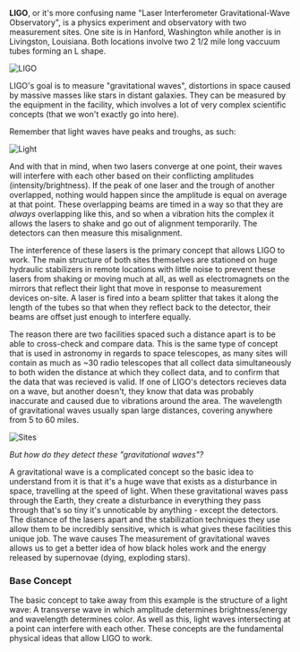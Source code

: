 
**LIGO**, or it's more confusing name "Laser Interferometer Gravitational-Wave Observatory", is a physics experiment and observatory with two measurement sites. One site is in Hanford, Washington while another is in Livingston, Louisiana. Both locations involve two 2 1/2 mile long vaccuum tubes forming an L shape.

![LIGO](https://www.ligo.caltech.edu/system/news_items/images/53/page/Virgo_aerial_view_01.jpg)

LIGO's goal is to measure "gravitational waves", distortions in space caused by massive masses like stars in distant galaxies. They can be measured by the equipment in the facility, which involves a lot of very complex scientific concepts (that we won't exactly go into here).

Remember that light waves have peaks and troughs, as such:

![Light](https://s3-us-west-2.amazonaws.com/courses-images-archive-read-only/wp-content/uploads/sites/902/2015/02/23224709/CNX_Psych_05_02_Wave.jpg)

And with that in mind, when two lasers converge at one point, their waves will interfere with each other based on their conflicting amplitudes (intensity/brightness). If the peak of one laser and the trough of another overlapped, nothing would happen since the amplitude is equal on average at that point. These overlapping beams are timed in a way so that they are *always* overlapping like this, and so when a vibration hits the complex it allows the lasers to shake and go out of alignment temporarily. The detectors can then measure this misalignment.

The interference of these lasers is the primary concept that allows LIGO to work. The main structure of both sites themselves are stationed on huge hydraulic stabilizers in remote locations with little noise to prevent these lasers from shaking or moving much at all, as well as electromagnets on the mirrors that reflect their light that move in response to measurement devices on-site. A laser is fired into a beam splitter that takes it along the length of the tubes so that when they reflect back to the detector, their beams are offset just enough to interfere equally.

The reason there are two facilities spaced such a distance apart is to be able to cross-check and compare data. This is the same type of concept that is used in astronomy in regards to space telescopes, as many sites will contain as much as ~30 radio telescopes that all collect data simultaneously to both widen the distance at which they collect data, and to confirm that the data that was recieved is valid. If one of LIGO's detectors recieves data on a wave, but another doesn't, they know that data was probably inaccurate and caused due to vibrations around the area. The wavelength of gravitational waves usually span large distances, covering anywhere from 5 to 60 miles.

![Sites](https://www.ligo.caltech.edu/assets/what_slide-ce3596915df0767051e5d7d29c27958a.jpg)


*But how do they detect these "gravitational waves"?*

A gravitational wave is a complicated concept so the basic idea to understand from it is that it's a huge wave that exists as a disturbance in space, travelling at the speed of light. When these gravitational waves pass through the Earth, they create a disturbance in everything they pass through that's so tiny it's unnoticable by anything - except the detectors. The distance of the lasers apart and the stabilization techniques they use allow them to be incredibly sensitive, which is what gives these facilities this unique job. The wave causes  The measurement of gravitational waves allows us to get a better idea of how black holes work and the energy released by supernovae (dying, exploding stars).

### Base Concept

The basic concept to take away from this example is the structure of a light wave: A transverse wave in which amplitude determines brightness/energy and wavelength determines color. As well as this, light waves intersecting at a point can interfere with each other. These concepts are the fundamental physical ideas that allow LIGO to work.

